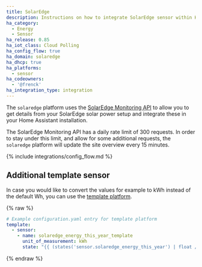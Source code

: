 ```yaml
---
title: SolarEdge
description: Instructions on how to integrate SolarEdge sensor within Home Assistant.
ha_category:
  - Energy
  - Sensor
ha_release: 0.85
ha_iot_class: Cloud Polling
ha_config_flow: true
ha_domain: solaredge
ha_dhcp: true
ha_platforms:
  - sensor
ha_codeowners:
  - '@frenck'
ha_integration_type: integration
---
```


The `solaredge` platform uses the [SolarEdge Monitoring API](https://www.solaredge.com/sites/default/files/se_monitoring_api.pdf) to allow you to get details from your SolarEdge solar power setup and integrate these in your Home Assistant installation.

<div class='note'>

The SolarEdge Monitoring API has a daily rate limit of 300 requests. In order to stay under this limit, and allow for some additional requests, the `solaredge` platform will update the site overview every 15 minutes.

</div>

{% include integrations/config_flow.md %}

## Additional template sensor

In case you would like to convert the values for example to kWh instead of the default Wh, you can use the [template platform](/integrations/template).

{% raw %}

```yaml
# Example configuration.yaml entry for template platform
template:
  - sensor:
    - name: solaredge_energy_this_year_template
      unit_of_measurement: kWh
      state: "{{ (states('sensor.solaredge_energy_this_year') | float / 1000) | round(2) }}"
```

{% endraw %}

